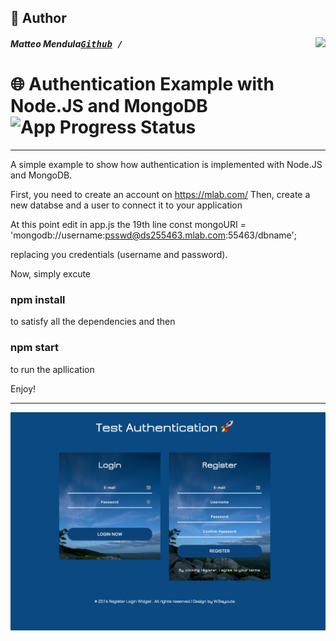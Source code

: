 ## 📝 Author
[<img src="https://s3-us-west-2.amazonaws.com/s.cdpn.io/854371/profile/profile-80_2.jpg" align="right">](http://ddcreationstudios.at/)

##### Matteo Mendula<kbd>[Github](https://github.com/MatteoMendula) / 

# 🌐 Authentication Example with Node.JS and MongoDB ![App Progress Status](https://img.shields.io/badge/Status-Finished-0520b7.svg?style=plastic)

---
A simple example to show how authentication is implemented with Node.JS and MongoDB.

First, you need to create an account on https://mlab.com/
Then, create a new databse and a user to connect it to your application

At this point edit in app.js the 19th line
const mongoURI = 'mongodb://username:psswd@ds255463.mlab.com:55463/dbname';

replacing you credentials (username and password).

Now, simply excute 
### npm install 
to satisfy all the dependencies
and then
### npm start 
to run the apllication

Enjoy!



---

<img src="./preview.png" alt="pic"/>



